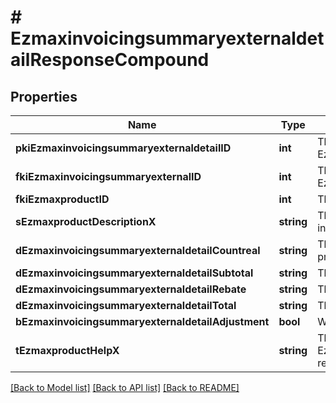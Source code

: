 # # EzmaxinvoicingsummaryexternaldetailResponseCompound

## Properties

Name | Type | Description | Notes
------------ | ------------- | ------------- | -------------
**pkiEzmaxinvoicingsummaryexternaldetailID** | **int** | The unique ID of the Ezmaxinvoicingsummaryexternaldetail | [optional]
**fkiEzmaxinvoicingsummaryexternalID** | **int** | The unique ID of the Ezmaxinvoicingsummaryexternal | [optional]
**fkiEzmaxproductID** | **int** | The unique ID of the Ezmaxproduct |
**sEzmaxproductDescriptionX** | **string** | The description of the Ezmaxproduct in the language of the requester |
**dEzmaxinvoicingsummaryexternaldetailCountreal** | **string** | The count item invoiced for the product |
**dEzmaxinvoicingsummaryexternaldetailSubtotal** | **string** | The subtotal invoiced for the product |
**dEzmaxinvoicingsummaryexternaldetailRebate** | **string** | The rebate for the product |
**dEzmaxinvoicingsummaryexternaldetailTotal** | **string** | The total invoiced for the product |
**bEzmaxinvoicingsummaryexternaldetailAdjustment** | **bool** | Whether it&#39;s an adjustment |
**tEzmaxproductHelpX** | **string** | The help message of the Ezmaxproduct in the language of the requester |

[[Back to Model list]](../../README.md#models) [[Back to API list]](../../README.md#endpoints) [[Back to README]](../../README.md)
